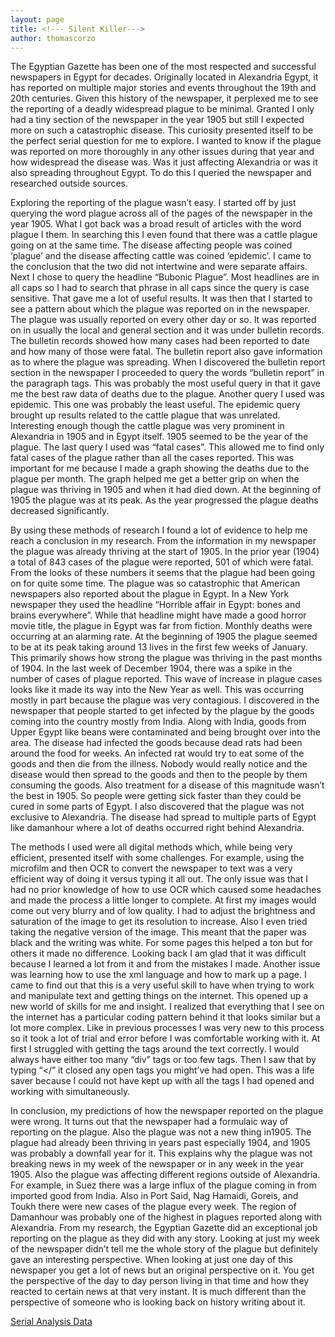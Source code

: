 ```yaml
---
layout: page
title: <!--- Silent Killer--->
author: thomascorzo
---
```


The Egyptian Gazette has been one of the most respected and successful newspapers in Egypt for decades. Originally located in Alexandria Egypt, it has reported on multiple major stories and events throughout the 19th and 20th centuries. Given this history of the newspaper, it perplexed me to see the reporting of a deadly widespread plague to be minimal. Granted I only had a tiny section of the newspaper in the year 1905 but still I expected more on such a catastrophic disease. This curiosity presented itself to be the perfect serial question for me to explore. I wanted to know if the plague was reported on more thoroughly in any other issues during that year and how widespread the disease was. Was it just affecting Alexandria or was it also spreading throughout Egypt. To do this I queried the newspaper and researched outside sources.

Exploring the reporting of the plague wasn’t easy. I started off by just querying the word plague across all of the pages of the newspaper in the year 1905. What I got back was a broad result of articles with the word plague I them. In searching this I even found that there was a cattle plague going on at the same time. The disease affecting people was coined ‘plague’ and the disease affecting cattle was coined ‘epidemic’. I came to the conclusion that the two did not intertwine and were separate affairs. Next I chose to query the headline “Bubonic Plague”. Most headlines are in all caps so I had to search that phrase in all caps since the query is case sensitive. That gave me a lot of useful results. It was then that I started to see a pattern about which the plague was reported on in the newspaper. The plague was usually reported on every other day or so. It was reported on in usually the local and general section and it was under bulletin records. The bulletin records showed how many cases had been reported to date and how many of those were fatal. The bulletin report also gave information as to where the plague was spreading. When I discovered the bulletin report section in the newspaper I proceeded to query the words “bulletin report” in the paragraph tags. This was probably the most useful query in that it gave me the best raw data of deaths due to the plague. Another query I used was epidemic. This one was probably the least useful. The epidemic query brought up results related to the cattle plague that was unrelated. Interesting enough though the cattle plague was very prominent in Alexandria in 1905 and in Egypt itself. 1905 seemed to be the year of the plague. The last query I used was “fatal cases”. This allowed me to find only fatal cases of the plague rather than all the cases reported. This was important for me because I made a graph showing the deaths due to the plague per month. The graph helped me get a better grip on when the plague was thriving in 1905 and when it had died down. At the beginning of 1905 the plague was at its peak. As the year progressed the plague deaths decreased significantly.

By using these methods of research I found a lot of evidence to help me reach a conclusion in my research. From the information in my newspaper the plague was already thriving at the start of 1905. In the prior year (1904) a total of 843 cases of the plague were reported, 501 of which were fatal. From the looks of these numbers it seems that the plague had been going on for quite some time. The plague was so catastrophic that American newspapers also reported about the plague in Egypt. In a New York newspaper they used the headline “Horrible affair in Egypt: bones and brains everywhere”. While that headline might have made a good horror movie title, the plague in Egypt was far from fiction. Monthly deaths were occurring at an alarming rate. At the beginning of 1905 the plague seemed to be at its peak taking around 13 lives in the first few weeks of January. This primarily shows how strong the plague was thriving in the past months of 1904. In the last week of December 1904, there was a spike in the number of cases of plague reported. This wave of increase in plague cases looks like it made its way into the New Year as well. This was occurring mostly in part because the plague was very contagious. I discovered in the newspaper that people started to get infected by the plague by the goods coming into the country mostly from India. Along with India, goods from Upper Egypt like beans were contaminated and being brought over into the area. The disease had infected the goods because dead rats had been around the food for weeks. An infected rat would try to eat some of the goods and then die from the illness. Nobody would really notice and the disease would then spread to the goods and then to the people by them consuming the goods. Also treatment for a disease of this magnitude wasn’t the best in 1905. So people were getting sick faster than they could be cured in some parts of Egypt. I also discovered that the plague was not exclusive to Alexandria. The disease had spread to multiple parts of Egypt like damanhour where a lot of deaths occurred right behind Alexandria.

The methods I used were all digital methods which, while being very efficient, presented itself with some challenges. For example, using the microfilm and then OCR to convert the newspaper to text was a very efficient way of doing it versus typing it all out. The only issue was that I had no prior knowledge of how to use OCR which caused some headaches and made the process a little longer to complete. At first my images would come out very blurry and of low quality. I had to adjust the brightness and saturation of the image to get its resolution to increase. Also I even tried taking the negative version of the image. This meant that the paper was black and the writing was white. For some pages this helped a ton but for others it made no difference. Looking back I am glad that it was difficult because I learned a lot from it and from the mistakes I made. Another issue was learning how to use the xml language and how to mark up a page. I came to find out that this is a very useful skill to have when trying to work and manipulate text and getting things on the internet. This opened up a new world of skills for me and insight. I realized that everything that I see on the internet has a particular coding pattern behind it that looks similar but a lot more complex. Like in previous processes I was very new to this process so it took a lot of trial and error before I was comfortable working with it. At first I struggled with getting the tags around the text correctly. I would always have either too many “div” tags or too few tags. Then I saw that by typing “</” it closed any open tags you might’ve had open. This was a life saver because I could not have kept up with all the tags I had opened and working with simultaneously.

In conclusion, my predictions of how the newspaper reported on the plague were wrong. It turns out that the newspaper had a formulaic way of reporting on the plague. Also the plague was not a new thing in1905. The plague had already been thriving in years past especially 1904, and 1905 was probably a downfall year for it. This explains why the plague was not breaking news in my week of the newspaper or in any week in the year 1905. Also the plague was affecting different regions outside of Alexandria. For example, in Suez there was a large influx of the plague coming in from imported good from India. Also in Port Said, Nag Hamaidi, Goreis, and Toukh there were new cases of the plague every week. The region of Damanhour was probably one of the highest in plagues reported along with Alexandria. From my research, the Egyptian Gazette did an exceptional job reporting on the plague as they did with any story. Looking at just my week of the newspaper didn’t tell me the whole story of the plague but definitely gave an interesting perspective. When looking at just one day of this newspaper you get a lot of news but an original perspective on it. You get the perspective of the day to day person living in that time and how they reacted to certain news at that very instant. It is much different than the perspective of someone who is looking back on history writing about it.


[Serial Analysis Data](image-Serial_Line_Chart.png)
